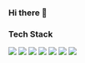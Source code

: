 ### Hi there 👋

<!--
**kjh073/kjh073** is a ✨ _special_ ✨ repository because its `README.md` (this file) appears on your GitHub profile.

Here are some ideas to get you started:

- 🔭 I’m currently working on ...
- 🌱 I’m currently learning ...
- 👯 I’m looking to collaborate on ...
- 🤔 I’m looking for help with ...
- 💬 Ask me about ...
- 📫 How to reach me: ...
- 😄 Pronouns: ...
- ⚡ Fun fact: ...
-->


<h3 align-"center"> Tech Stack </h3>
<img src="https://img.shields.io/badge/42Seoul-000000?style=for-the-badge&logo=42&logoColor=white"/>
<img src="https://img.shields.io/badge/github-181717?style=for-the-badge&logo=github&logoColor=white"/>
<img src="https://img.shields.io/badge/Javascript-ffb13b?style=for-the-badge&logo=javascript&logoColor=white"/>
<img src="https://img.shields.io/badge/React-61DAFB?style=for-the-badge&logo=React&logoColor=white"/>
<img src="https://img.shields.io/badge/nodejs-#339933?style=for-the-badge&logo=React&logoColor=white"/>
<img src="https://img.shields.io/badge/mysql-4479A1?style=for-the-badge&logo=mysql&logoColor=white"/>
<img src="https://img.shields.io/badge/MongoDB-47A248?style=for-the-badge&logo=MongoDB&logoColor=white"/>
<!-- <img src="https://img.shields.io/badge/html-E34F26?style=for-the-badge&logo=html5&logoColor=white"/> -->
<!-- <img src="https://img.shields.io/badge/css-1572B6?style=for-the-badge&logo=css3&logoColor=white"/> -->



<!-- ![Joohee's GitHub stats](https://github-readme-stats.vercel.app/api?username=kjh073&show_icons=true&theme=radical) -->

